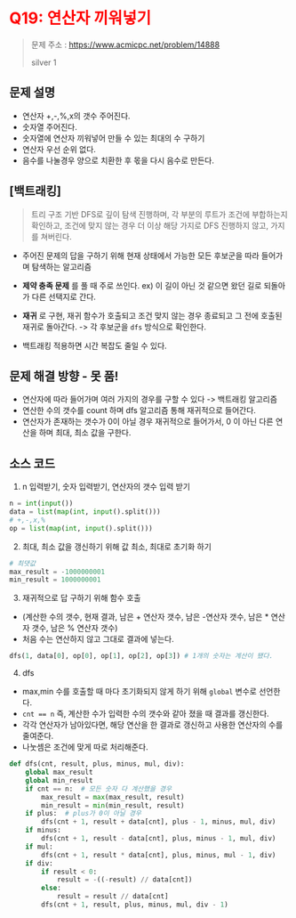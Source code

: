 # <span style="color:red">Q19: 연산자 끼워넣기
> 문제 주소 : https://www.acmicpc.net/problem/14888
> 
> silver 1


## 문제 설명
- 연산자 +,-,%,x의 갯수 주어진다.
- 숫자열 주어진다.
- 숫자열에 연산자 끼워넣어 만들 수 있는 최대의 수 구하기
- 연산자 우선 순위 없다.
- 음수를 나눌경우 양으로 치환한 후 몫을 다시 음수로 만든다.


## [백트래킹]
> 트리 구조 기반 DFS로 깊이 탐색 진행하며, 각 부분의 루트가 조건에 부합하는지 확인하고, 조건에 맞지 않는 경우 더 이상 해당 가지로 DFS 진행하지
> 않고, 가지를 쳐버린다.
- 주어진 문제의 답을 구하기 위해 현재 상태에서 가능한 모든 후보군을 따라 들어가며 탐색하는 알고리즘
- __제약 충족 문제__ 를 풀 때 주로 쓰인다.
ex) 이 길이 아닌 것 같으면 왔던 길로 되돌아가 다른 선택지로 간다.
  
- __재귀__ 로 구현, 재귀 함수가 호출되고 조건 맞지 않는 경우 종료되고 그 전에 호출된 재귀로 돌아간다. -> 각 후보군을 `dfs` 방식으로 확인한다.
- 백트래킹 적용하면 시간 복잡도 줄일 수 있다.

## 문제 해결 방향 - 못 품!
- 연산자에 따라 들어가며 여러 가지의 경우를 구할 수 있다 -> 백트래킹 알고리즘
- 연산한 수의 갯수를 count 하며 dfs 알고리즘 통해 재귀적으로 들어간다.
- 연산자가 존재하는 갯수가 0이 아닐 경우 재귀적으로 들어가서, 0 이 아닌 다른 연산을 하며 최대, 최소 값을 구한다.

## 소스 코드
1. n 입력받기, 숫자 입력받기, 연산자의 갯수 입력 받기
```python
n = int(input())
data = list(map(int, input().split()))
# +,-,x,%
op = list(map(int, input().split()))
```
2. 최대, 최소 값을 갱신하기 위해 값 최소, 최대로 초기화 하기
```python
# 최댓값
max_result = -1000000001
min_result = 1000000001
```
3. 재귀적으로 답 구하기 위해 함수 호출
- (계산한 수의 갯수, 현재 결과, 남은 + 연산자 갯수, 남은 -연산자 갯수, 남은 * 연산자 갯수, 남은 % 연산자 갯수)
- 처음 수는 연산하지 않고 그대로 결과에 넣는다.
```python
dfs(1, data[0], op[0], op[1], op[2], op[3]) # 1개의 숫자는 계산이 됐다.
```
4. dfs
- max,min 수를 호출할 때 마다 초기화되지 않게 하기 위해 `global` 변수로 선언한다.
- `cnt == n` 즉, 계산한 수가 입력한 수의 갯수와 같아 졌을 때 결과를 갱신한다.
- 각각 연산자가 남아있다면, 해당 연산을 한 결과로 갱신하고 사용한 연산자의 수를 줄여준다.
- 나눗셈은 조건에 맞게 따로 처리해준다.
```python
def dfs(cnt, result, plus, minus, mul, div):
    global max_result
    global min_result
    if cnt == n:  # 모든 숫자 다 계산했을 경우
        max_result = max(max_result, result)
        min_result = min(min_result, result)
    if plus:  # plus가 0이 아닐 경우
        dfs(cnt + 1, result + data[cnt], plus - 1, minus, mul, div)
    if minus:
        dfs(cnt + 1, result - data[cnt], plus, minus - 1, mul, div)
    if mul:
        dfs(cnt + 1, result * data[cnt], plus, minus, mul - 1, div)
    if div:
        if result < 0:
            result = -((-result) // data[cnt])
        else:
            result = result // data[cnt]
        dfs(cnt + 1, result, plus, minus, mul, div - 1)

```